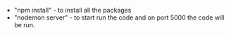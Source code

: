 - "npm install" - to install all the packages
- "nodemon server" - to start run the code and on port 5000 the code will be run.